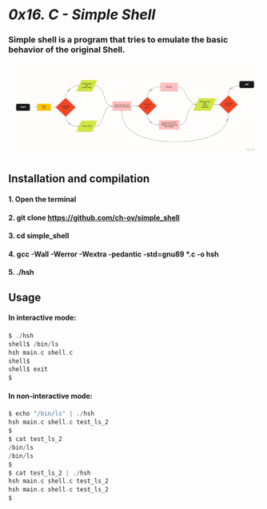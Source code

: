 # _0x16. C - Simple Shell_
### Simple shell is a program that tries to emulate the basic behavior of the original Shell.
![Flowchart](Flowchart_shell.png)
## Installation and compilation
#### 1. Open the terminal
#### 2. git clone https://github.com/ch-ov/simple_shell
#### 3. cd simple_shell
#### 4. gcc -Wall -Werror -Wextra -pedantic -std=gnu89 *.c -o hsh
#### 5. ./hsh
## Usage
#### In interactive mode:
```C
$ ./hsh
shell$ /bin/ls
hsh main.c shell.c
shell$
shell$ exit
$
```
#### In non-interactive mode:
```C
$ echo "/bin/ls" | ./hsh
hsh main.c shell.c test_ls_2
$
$ cat test_ls_2
/bin/ls
/bin/ls
$
$ cat test_ls_2 | ./hsh
hsh main.c shell.c test_ls_2
hsh main.c shell.c test_ls_2
$
```
